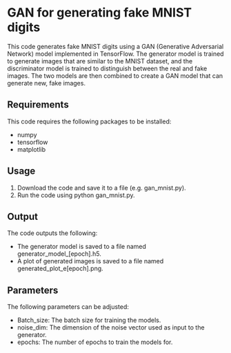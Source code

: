 
# GAN for generating fake MNIST digits

This code generates fake MNIST digits using a GAN (Generative Adversarial Network) model implemented in TensorFlow. The generator model is trained to generate images that are similar to the MNIST dataset, and the discriminator model is trained to distinguish between the real and fake images. The two models are then combined to create a GAN model that can generate new, fake images.

## Requirements
This code requires the following packages to be installed:

- numpy
- tensorflow
- matplotlib

## Usage
1. Download the code and save it to a file (e.g. gan_mnist.py).
2. Run the code using python gan_mnist.py.

## Output
The code outputs the following:

- The generator model is saved to a file named generator_model_[epoch].h5.
- A plot of generated images is saved to a file named generated_plot_e[epoch].png.

## Parameters
The following parameters can be adjusted:

- Batch_size: The batch size for training the models.
- noise_dim: The dimension of the noise vector used as input to the generator.
- epochs: The number of epochs to train the models for.


